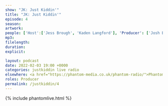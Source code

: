```yaml
---
show: "JK: Just Kiddin'"
title: "JK: Just Kiddin'"
episode: 4
season: 
artwork: 
people: ['Host':['Jess Brough', 'Kaden Langford'], 'Producer': ['Josh Brunning']]
mp3: 
filelength: 
duration: 
explicit: 

layout: podcast
date: 2022-02-03 19:00 +0000
categories: justkiddin live radio
elsewhere: <a href="https://phantom-media.co.uk/phantom-radio/">Phantom Media</a>
roles: Producer
permalink: /justkiddin/4
---
```


{% include phantomlive.html %}
